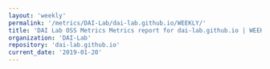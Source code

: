 ```yaml
---
layout: 'weekly'
permalink: '/metrics/DAI-Lab/dai-lab.github.io/WEEKLY/'
title: 'DAI Lab OSS Metrics Metrics report for dai-lab.github.io | WEEKLY-REPORT-2019-01-20'
organization: 'DAI-Lab'
repository: 'dai-lab.github.io'
current_date: '2019-01-20'
---
```

